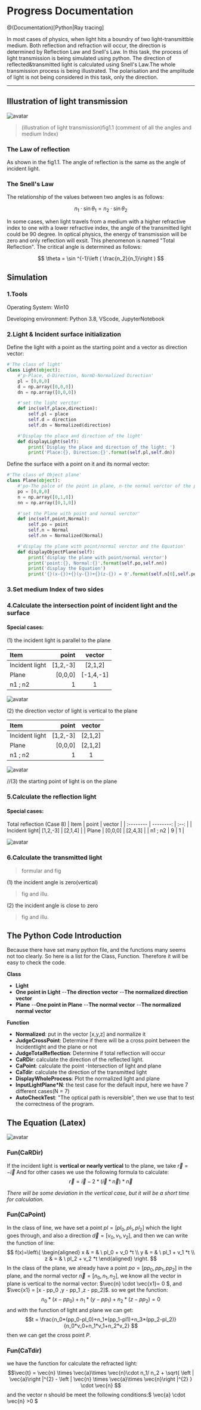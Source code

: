 # Progress Documentation

@(Documentation)[Python|Ray tracing]

In most cases of physics, when light hits a boundry of two light-transmittble medium. Both reflection and refraction will occur, the direction is determined by Reflection Law and Snell's Law. In this task, the process of light transmission is being simulated using python. The direction of reflected&transmitted light is calculated using Snell's Law.The whole transmission process is being illustrated. The polarisation and the amplitude of light is not being considered in this task, only the direction. 

-------------------

## Illustration of light transmission

![avatar](/Figure/Case_7.png)

> (illustration of light transmission)fig1.1 (comment of all the angles and medium Index)

### The Law of reflection
As shown in the fig1.1. The angle of reflection is the same as the angle of incident light.

### The Snell's Law
The relationship of the values between two angles is as follows:

$$  n_1 \cdot \sin \theta _1 = n_2 \cdot \sin \theta _2 $$  


In some cases, when light travels from a medium with a higher refractive index to one with a lower refractive index, the angle of the transmitted light could be 90 degree. In optical physics, the energy of transmission will be zero and only reflection will exsit. This phenomenon is named "Total Reflection". The critical angle is determined as follows:

$$ \theta  = \sin ^{-1}\left ( \frac{n_2}{n_1}\right ) $$

## Simulation 
### 1.Tools
Operating System: Win10

Developing environment: Python 3.8, VScode, JupyterNotebook
### 2.Light & Incident surface initialization
Define the light with a point as the starting point and a vector as direction vector:
``` python
#'The class of light'
class Light(object):
    #'p-Place, d-Direction, NormD-Normalized Direction'
    pl = [0,0,0]
    d = np.array([0,0,0])
    dn = np.array([0,0,0])

    #'set the light verctor'
    def inc(self,place,direction):
        self.pl = place
        self.d = direction
        self.dn = Normalized(direction)

    #'Display the place and direction of the light'
    def displayLight(self):
        print('Display the place and direction of the light: ')
        print('Place:{}, Direction:{}'.format(self.pl,self.dn))
```
Define the surface with a point on it and its normal vector:
``` python
#'The class of Object plane'
class Plane(object):
    #'po-The palce of the point in plane, n-the normal verctor of the plane'
    po = [0,0,0]
    n = np.array([0,1,0])
    nn = np.array([0,1,0])

    #'set the Plane with point and normal verctor'
    def inc(self,point,Normal):
        self.po = point
        self.n = Normal
        self.nn = Normalized(Normal)

    #'display the plane with point/normal verctor and the Equation'
    def displayObjectPlane(self):
        print('display the plane with point/normal verctor')
        print('point:{}, Normal:{}'.format(self.po,self.nn))
        print('display the Equation')
        print('{}(x-{})+{}(y-{})+{}(z-{}) = 0'.format(self.n[0],self.po[0],self.n[1],self.po[1],self.n[2],self.po[2],))
```
### 3.Set medium Index of two sides

### 4.Calculate the intersection point of incident light and the surface

 
#### Special cases:
(1) the incident light is parallel to the plane

| Item      |    point  | vector  |
| :-------- | --------: | :--:    |
| Incident light| [1,2,-3]  | [2,1,2]   |
| Plane         | [0,0,0]   | [-1,4,-1] |
| n1 ; n2       |    1      |     1     |

![avatar](/Figure/Case_1.png)

(2) the direction vector of light is vertical to the plane

| Item      |    point  | vector  |
| :-------- | --------: | :--:    |
| Incident light| [1,2,-3]  | [2,1,2]   |
| Plane         | [0,0,0]   | [2,1,2]   |
| n1 ; n2       |    1      |     1     |

![avatar](/Figure/Case_2.png)

//(3) the starting point of light is on the plane
### 5.Calculate the reflection light

#### Special cases:

Total reflection (Case 8)
| Item      |    point  | vector  |
| :-------- | --------: | :--:    |
| Incident light| [1,2,-3]  | [2,1,4]   |
| Plane         | [0,0,0]   | [2,4,3]   |
| n1 ; n2       |    9      |     1     |

![avatar](/Figure/Case_8.png)

### 6.Calculate the transmitted light
> formular and fig

(1) the incident angle is zero(vertical)
> fig and illu.

(2) the incident angle is close to zero
> fig and illu.




## The Python Code Introduction
Because there have set many python file, and the functions many seems not too clearly. So here is a list for the Class, Function. Therefore it will be easy to check the code. 

**Class**
- **Light** 
 - **One point in Light**
--**The direction vector**
--**The normalized direction vector**
- **Plane**
--**One point in Plane**
--**The normal vector**
--**The normalized normal vector**

**Function**
- **Normalized**: put in the vector [x,y,z] and normalize it
- **JudgeCrossPoint**: Determine if there will be a cross point between the Incidentlight and the plane or not
- **JudgeTotalReflection**: Determine if total reflection will occur
- **CaRDir**: calculate the direction of the reflected light.
- **CaPoint**: calculate the point -Intersection of light and plane
- **CaTdir**: calculate the direction of the transmitted light
- **DisplayWholeProcess**: Plot the normalized light and plane
- **InputLightPlane*N**: the test case for the default input, here we have 7 different cases(N = 7)
- **AutoCheckTest**: "The optical path is reversible", then we use that to test the correctness of the program.


## The Equation (Latex)

![avatar](README_The_Equation1.png)

### Fun(CaRDir)
If the incident light is **vertical or nearly vertical** to the plane, we take $\vec{r} = -\vec{i}$
And for other cases we use the following formula to calculate: 
$$ \vec{r} = \vec{i} - 2 * \left ( \vec{i} * \vec{n} \right ) *\vec{n} $$

*There will be some deviation in the vertical case, but it will be a short time for calculation.*

### Fun(CaPoint)
In the class of line, we have set a point $pl = [pl_0 ,pl_1 ,pl_2]$ which the light goes through, and also a direction $\vec{d} = [v_0 ,v_1 ,v_2]$, and then we can write the function of line: 
$$ 
f(x)=\left\{
\begin{aligned}
x & = & \ pl_0 + v_0 *t \\
y & = & \ pl_1 + v_1 *t  \\
z & = & \ pl_2 + v_2 *t 
\end{aligned}
\right.
$$
In the class of the plane, we already have a point $po = [pp_0 ,pp_1 ,pp_2]$ in the plane, and the normal vector  $\vec{n} = [n_0 ,n_1 ,n_2]$, we know all the vector in plane is vertical to the normal vector: $\vec{n} \cdot \vec{x1}= 0 $, and $\vec{x1} = [x - pp_0 ,y - pp_1 ,z - pp_2]$. so we get the function:
$$ n_0 * (x - pp_0) + n_1 * (y - pp_1) + n_2 * (z - pp_2) = 0 $$ 
and with the function of light and plane we can get:
$$t = \frac{n_0*(pp_0-pl_0)+n_1*(pp_1-pl1)+n_3*(pp_2-pl_2)}{n_0*v_0+n_1*v_1+n_2*v_2} $$
then we can get the cross point $P$.
### Fun(CaTdir)
we have the function for calculate the refracted light:
$$\vec{t} = \vec{n} \times \vec{a}\times \vec{n}\cdot n_1/ n_2 + \sqrt{ \left | \vec{a}\right |^{2} - \left | \vec{n}  \times \vec{a}\times \vec{n}\right |^{2} } \cdot \vec{n} $$
and the vector n should be meet the following conditions:$  \vec{a} \cdot  \vec{n} >0 $

